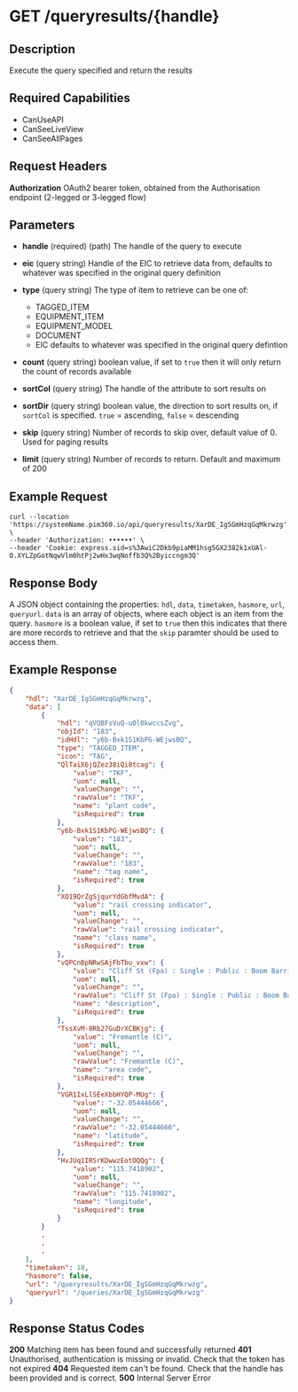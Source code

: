 # GET /queryresults/{handle}

## Description
Execute the query specified and return the results

## Required Capabilities
* CanUseAPI
* CanSeeLiveView
* CanSeeAllPages

## Request Headers

**Authorization** OAuth2 bearer token, obtained from the Authorisation endpoint (2-legged or 3-legged flow)

## Parameters
* **handle** (required) (path) The handle of the query to execute

* **eic** (query string) Handle of the EIC to retrieve data from, defaults to whatever was specified in the original query definition

* **type** (query string) The type of item to retrieve can be one of:
    * TAGGED_ITEM
    * EQUIPMENT_ITEM
    * EQUIPMENT_MODEL
    * DOCUMENT
    * EIC
defaults to whatever was specified in the original query defintion

* **count** (query string) boolean value, if set to `true` then it will only return the count of records available

* **sortCol** (query string) The handle of the attribute to sort results on

* **sortDir** (query string) boolean value, the direction to sort results on, if `sortCol` is specified. `true` = ascending, `false` = descending

* **skip** (query string) Number of records to skip over, default value of 0. Used for paging results

* **limit** (query string) Number of records to return. Default and maximum of 200

## Example Request
```
curl --location 'https://systemName.pim360.io/api/queryresults/XarDE_IgSGmHzqGqMkrwzg' \
--header 'Authorization: ••••••' \
--header 'Cookie: express.sid=s%3AwiC2Dkb9piaMM1hsg5GX2382k1xUAl-O.XYLZpGotNqwVlm0htPj2wHx3wqNoffb3Q%2Byiccngm3Q'
```

## Response Body
A JSON object containing the properties: `hdl`, `data`, `timetaken`, `hasmore`, `url`, `queryurl`. `data` is an array of objects, where each object is an item from the query. `hasmore` is a boolean value, if set to `true` then this indicates that there are more records to retrieve and that the `skip` paramter should be used to access them.

## Example Response
```JSON
{
    "hdl": "XarDE_IgSGmHzqGqMkrwzg",
    "data": [
        {
            "hdl": "qVQBFsVuQ-uOl0kwccsZvg",
            "objId": "183",
            "idHdl": "y6b-Bxk1S1KbPG-WEjwsBQ",
            "type": "TAGGED_ITEM",
            "icon": "TAG",
            "QlTaiX6jQZez38iQi8tcag": {
                "value": "TKF",
                "uom": null,
                "valueChange": "",
                "rawValue": "TKF",
                "name": "plant code",
                "isRequired": true
            },
            "y6b-Bxk1S1KbPG-WEjwsBQ": {
                "value": "183",
                "uom": null,
                "valueChange": "",
                "rawValue": "183",
                "name": "tag name",
                "isRequired": true
            },
            "XO19QrZgSjqurYdGbfMvdA": {
                "value": "rail crossing indicator",
                "uom": null,
                "valueChange": "",
                "rawValue": "rail crossing indicator",
                "name": "class name",
                "isRequired": true
            },
            "vQPCnBpNRwSAjFbTbu_vxw": {
                "value": "Cliff St (Fpa) : Single : Public : Boom Barriers : 118Z005",
                "uom": null,
                "valueChange": "",
                "rawValue": "Cliff St (Fpa) : Single : Public : Boom Barriers : 118Z005",
                "name": "description",
                "isRequired": true
            },
            "TssXvM-8Rb27GuDrXCBKjg": {
                "value": "Fremantle (C)",
                "uom": null,
                "valueChange": "",
                "rawValue": "Fremantle (C)",
                "name": "area code",
                "isRequired": true
            },
            "VGR1IxLlSEeXbbHYQP-MUg": {
                "value": "-32.05444666",
                "uom": null,
                "valueChange": "",
                "rawValue": "-32.05444666",
                "name": "latitude",
                "isRequired": true
            },
            "HvJUq1IRSrKDwwzEotOQQg": {
                "value": "115.7418902",
                "uom": null,
                "valueChange": "",
                "rawValue": "115.7418902",
                "name": "longitude",
                "isRequired": true
            }
        }
        .
        .
        .
    ],
    "timetaken": 10,
    "hasmore": false,
    "url": "/queryresults/XarDE_IgSGmHzqGqMkrwzg",
    "queryurl": "/queries/XarDE_IgSGmHzqGqMkrwzg"
}
```

## Response Status Codes
**200** Matching item has been found and successfully returned
**401** Unauthorised, authentication is missing or invalid. Check that the token has not expired
**404** Requested item can't be found. Check that the handle has been provided and is correct.
**500** Internal Server Error


